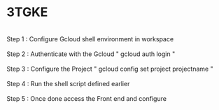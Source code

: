 # 3TGKE

<br >Step 1 : Configure Gcloud shell environment in workspace<br />
<br >Step 2 : Authenticate with the Gcloud " gcloud auth login " <br />
<br >Step 3 : Configure the Project " gcloud config set project projectname "<br /> 
<br >Step 4 : Run the shell script defined earlier<br />
<br >Step 5 : Once done access the Front end and configure<br />

